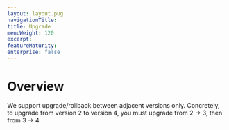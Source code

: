 ```yaml
---
layout: layout.pug
navigationTitle: 
title: Upgrade
menuWeight: 120
excerpt:
featureMaturity:
enterprise: false
---
```


<!-- https://github.com/mesosphere/dcos-zookeeper/ -->


# Overview
We support upgrade/rollback between adjacent versions only. Concretely, to upgrade from version 2 to version 4, you must upgrade from 2 -> 3, then from 3 -> 4.

